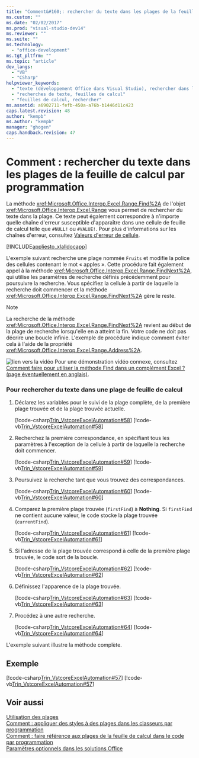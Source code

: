 ```yaml
---
title: "Comment&#160;: rechercher du texte dans les plages de la feuille de calcul par programmation"
ms.custom: ""
ms.date: "02/02/2017"
ms.prod: "visual-studio-dev14"
ms.reviewer: ""
ms.suite: ""
ms.technology: 
  - "office-development"
ms.tgt_pltfrm: ""
ms.topic: "article"
dev_langs: 
  - "VB"
  - "CSharp"
helpviewer_keywords: 
  - "texte (développement Office dans Visual Studio), rechercher dans les feuilles de calcul"
  - "recherches de texte, feuilles de calcul"
  - "feuilles de calcul, rechercher"
ms.assetid: a6902711-fefb-450a-a76b-b1446d11c423
caps.latest.revision: 48
author: "kempb"
ms.author: "kempb"
manager: "ghogen"
caps.handback.revision: 47
---
```

# Comment&#160;: rechercher du texte dans les plages de la feuille de calcul par programmation
  La méthode <xref:Microsoft.Office.Interop.Excel.Range.Find%2A> de l'objet <xref:Microsoft.Office.Interop.Excel.Range> vous permet de rechercher du texte dans la plage.  Ce texte peut également correspondre à n'importe quelle chaîne d'erreur susceptible d'apparaître dans une cellule de feuille de calcul telle que `#NULL!` ou `#VALUE!`.  Pour plus d'informations sur les chaînes d'erreur, consultez [Valeurs d'erreur de cellule](HV10038459).  
  
 [!INCLUDE[appliesto_xlalldocapp](../vsto/includes/appliesto-xlalldocapp-md.md)]  
  
 L'exemple suivant recherche une plage nommée `Fruits` et modifie la police des cellules contenant le mot « apples ».  Cette procédure fait également appel à la méthode <xref:Microsoft.Office.Interop.Excel.Range.FindNext%2A>, qui utilise les paramètres de recherche définis précédemment pour poursuivre la recherche.  Vous spécifiez la cellule à partir de laquelle la recherche doit commencer et la méthode <xref:Microsoft.Office.Interop.Excel.Range.FindNext%2A> gère le reste.  
  
> [!NOTE]  
>  La recherche de la méthode <xref:Microsoft.Office.Interop.Excel.Range.FindNext%2A> revient au début de la plage de recherche lorsqu'elle en a atteint la fin.  Votre code ne doit pas décrire une boucle infinie.  L'exemple de procédure indique comment éviter cela à l'aide de la propriété <xref:Microsoft.Office.Interop.Excel.Range.Address%2A>.  
  
 ![lien vers la vidéo](~/docs/data-tools/media/playvideo.gif "lien vers la vidéo") Pour une démonstration vidéo connexe, consultez [Comment faire pour utiliser la méthode Find dans un complément Excel ? \(page éventuellement en anglais\)](http://go.microsoft.com/fwlink/?LinkID=130294).  
  
### Pour rechercher du texte dans une plage de feuille de calcul  
  
1.  Déclarez les variables pour le suivi de la plage complète, de la première plage trouvée et de la plage trouvée actuelle.  
  
     [!code-csharp[Trin_VstcoreExcelAutomation#58](../snippets/csharp/VS_Snippets_OfficeSP/Trin_VstcoreExcelAutomation/CS/Sheet1.cs#58)]
     [!code-vb[Trin_VstcoreExcelAutomation#58](../snippets/visualbasic/VS_Snippets_OfficeSP/Trin_VstcoreExcelAutomation/VB/Sheet1.vb#58)]  
  
2.  Recherchez la première correspondance, en spécifiant tous les paramètres à l'exception de la cellule à partir de laquelle la recherche doit commencer.  
  
     [!code-csharp[Trin_VstcoreExcelAutomation#59](../snippets/csharp/VS_Snippets_OfficeSP/Trin_VstcoreExcelAutomation/CS/Sheet1.cs#59)]
     [!code-vb[Trin_VstcoreExcelAutomation#59](../snippets/visualbasic/VS_Snippets_OfficeSP/Trin_VstcoreExcelAutomation/VB/Sheet1.vb#59)]  
  
3.  Poursuivez la recherche tant que vous trouvez des correspondances.  
  
     [!code-csharp[Trin_VstcoreExcelAutomation#60](../snippets/csharp/VS_Snippets_OfficeSP/Trin_VstcoreExcelAutomation/CS/Sheet1.cs#60)]
     [!code-vb[Trin_VstcoreExcelAutomation#60](../snippets/visualbasic/VS_Snippets_OfficeSP/Trin_VstcoreExcelAutomation/VB/Sheet1.vb#60)]  
  
4.  Comparez la première plage trouvée \(`firstFind`\) à **Nothing**.  Si `firstFind` ne contient aucune valeur, le code stocke la plage trouvée \(`currentFind`\).  
  
     [!code-csharp[Trin_VstcoreExcelAutomation#61](../snippets/csharp/VS_Snippets_OfficeSP/Trin_VstcoreExcelAutomation/CS/Sheet1.cs#61)]
     [!code-vb[Trin_VstcoreExcelAutomation#61](../snippets/visualbasic/VS_Snippets_OfficeSP/Trin_VstcoreExcelAutomation/VB/Sheet1.vb#61)]  
  
5.  Si l'adresse de la plage trouvée correspond à celle de la première plage trouvée, le code sort de la boucle.  
  
     [!code-csharp[Trin_VstcoreExcelAutomation#62](../snippets/csharp/VS_Snippets_OfficeSP/Trin_VstcoreExcelAutomation/CS/Sheet1.cs#62)]
     [!code-vb[Trin_VstcoreExcelAutomation#62](../snippets/visualbasic/VS_Snippets_OfficeSP/Trin_VstcoreExcelAutomation/VB/Sheet1.vb#62)]  
  
6.  Définissez l'apparence de la plage trouvée.  
  
     [!code-csharp[Trin_VstcoreExcelAutomation#63](../snippets/csharp/VS_Snippets_OfficeSP/Trin_VstcoreExcelAutomation/CS/Sheet1.cs#63)]
     [!code-vb[Trin_VstcoreExcelAutomation#63](../snippets/visualbasic/VS_Snippets_OfficeSP/Trin_VstcoreExcelAutomation/VB/Sheet1.vb#63)]  
  
7.  Procédez à une autre recherche.  
  
     [!code-csharp[Trin_VstcoreExcelAutomation#64](../snippets/csharp/VS_Snippets_OfficeSP/Trin_VstcoreExcelAutomation/CS/Sheet1.cs#64)]
     [!code-vb[Trin_VstcoreExcelAutomation#64](../snippets/visualbasic/VS_Snippets_OfficeSP/Trin_VstcoreExcelAutomation/VB/Sheet1.vb#64)]  
  
 L'exemple suivant illustre la méthode complète.  
  
## Exemple  
 [!code-csharp[Trin_VstcoreExcelAutomation#57](../snippets/csharp/VS_Snippets_OfficeSP/Trin_VstcoreExcelAutomation/CS/Sheet1.cs#57)]
 [!code-vb[Trin_VstcoreExcelAutomation#57](../snippets/visualbasic/VS_Snippets_OfficeSP/Trin_VstcoreExcelAutomation/VB/Sheet1.vb#57)]  
  
## Voir aussi  
 [Utilisation des plages](../vsto/working-with-ranges.md)   
 [Comment : appliquer des styles à des plages dans les classeurs par programmation](../vsto/how-to-programmatically-apply-styles-to-ranges-in-workbooks.md)   
 [Comment : faire référence aux plages de la feuille de calcul dans le code par programmation](../vsto/how-to-programmatically-refer-to-worksheet-ranges-in-code.md)   
 [Paramètres optionnels dans les solutions Office](../vsto/optional-parameters-in-office-solutions.md)  
  
  